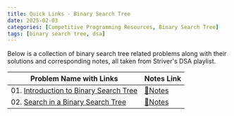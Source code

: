 ```yaml
---
title: Quick Links - Binary Search Tree
date: 2025-02-03
categories: [Competitive Programming Resources, Binary Search Tree]
tags: [binary search tree, dsa]
---
```


Below is a collection of binary search tree related problems along with their solutions and corresponding notes, all taken from Striver's DSA playlist.

| Problem Name with Links                     | Notes Link                                                                    |
|---------------------------------------------|-------------------------------------------------------------------------------|
| 01. [Introduction to Binary Search Tree](#) | [📝Notes](https://mdnrkn.github.io/posts/introduction-to-binary-search-tree/) |
| 02. [Search in a Binary Search Tree](#)     | [📝Notes](https://mdnrkn.github.io/posts/search-in-a-binary-search-tree/)     |